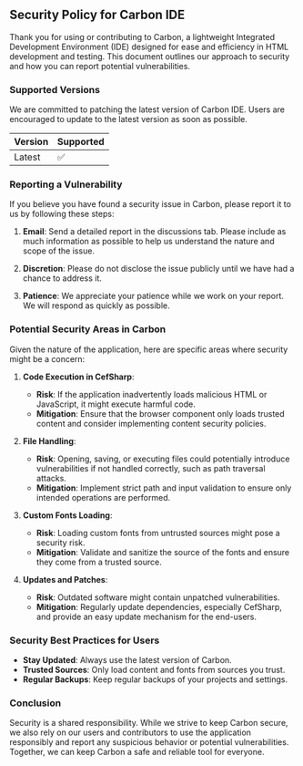 ## Security Policy for Carbon IDE

Thank you for using or contributing to Carbon, a lightweight Integrated Development Environment (IDE) designed for ease and efficiency in HTML development and testing. This document outlines our approach to security and how you can report potential vulnerabilities.

### Supported Versions

We are committed to patching the latest version of Carbon IDE. Users are encouraged to update to the latest version as soon as possible.

| Version | Supported          |
| ------- | ------------------ |
| Latest  | :white_check_mark: |

### Reporting a Vulnerability

If you believe you have found a security issue in Carbon, please report it to us by following these steps:

1. **Email**: Send a detailed report in the discussions tab. Please include as much information as possible to help us understand the nature and scope of the issue.

2. **Discretion**: Please do not disclose the issue publicly until we have had a chance to address it.

3. **Patience**: We appreciate your patience while we work on your report. We will respond as quickly as possible.

### Potential Security Areas in Carbon

Given the nature of the application, here are specific areas where security might be a concern:

1. **Code Execution in CefSharp**: 
   - **Risk**: If the application inadvertently loads malicious HTML or JavaScript, it might execute harmful code.
   - **Mitigation**: Ensure that the browser component only loads trusted content and consider implementing content security policies.

2. **File Handling**:
   - **Risk**: Opening, saving, or executing files could potentially introduce vulnerabilities if not handled correctly, such as path traversal attacks.
   - **Mitigation**: Implement strict path and input validation to ensure only intended operations are performed.

3. **Custom Fonts Loading**:
   - **Risk**: Loading custom fonts from untrusted sources might pose a security risk.
   - **Mitigation**: Validate and sanitize the source of the fonts and ensure they come from a trusted source.

4. **Updates and Patches**:
   - **Risk**: Outdated software might contain unpatched vulnerabilities.
   - **Mitigation**: Regularly update dependencies, especially CefSharp, and provide an easy update mechanism for the end-users.

### Security Best Practices for Users

- **Stay Updated**: Always use the latest version of Carbon.
- **Trusted Sources**: Only load content and fonts from sources you trust.
- **Regular Backups**: Keep regular backups of your projects and settings.

### Conclusion

Security is a shared responsibility. While we strive to keep Carbon secure, we also rely on our users and contributors to use the application responsibly and report any suspicious behavior or potential vulnerabilities. Together, we can keep Carbon a safe and reliable tool for everyone.
